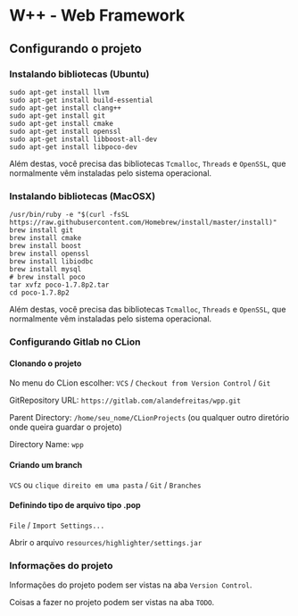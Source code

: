 # W++ - Web Framework

## Configurando o projeto

### Instalando bibliotecas (Ubuntu)

```
sudo apt-get install llvm
sudo apt-get install build-essential
sudo apt-get install clang++
sudo apt-get install git
sudo apt-get install cmake
sudo apt-get install openssl
sudo apt-get install libboost-all-dev
sudo apt-get install libpoco-dev
```

Além destas, você precisa das bibliotecas `Tcmalloc`, `Threads` e `OpenSSL`, que normalmente vêm instaladas pelo sistema operacional.


### Instalando bibliotecas (MacOSX)

```
/usr/bin/ruby -e "$(curl -fsSL https://raw.githubusercontent.com/Homebrew/install/master/install)"
brew install git
brew install cmake
brew install boost
brew install openssl
brew install libiodbc
brew install mysql
# brew install poco
tar xvfz poco-1.7.8p2.tar
cd poco-1.7.8p2

```

Além destas, você precisa das bibliotecas `Tcmalloc`, `Threads` e `OpenSSL`, que normalmente vêm instaladas pelo sistema operacional.


### Configurando Gitlab no CLion


#### Clonando o projeto

No menu do CLion escolher: `VCS` / `Checkout from Version Control` / `Git`

GitRepository URL: `https://gitlab.com/alandefreitas/wpp.git`

Parent Directory: `/home/seu_nome/CLionProjects` (ou qualquer outro diretório onde queira guardar o projeto)

Directory Name: `wpp`

#### Criando um branch

`VCS` ou `clique direito em uma pasta` / `Git` / `Branches`

#### Definindo tipo de arquivo tipo .pop

`File` / `Import Settings...`

Abrir o arquivo `resources/highlighter/settings.jar`

### Informações do projeto

 Informações do projeto podem ser vistas na aba `Version Control`.

 Coisas a fazer no projeto podem ser vistas na aba `TODO`.